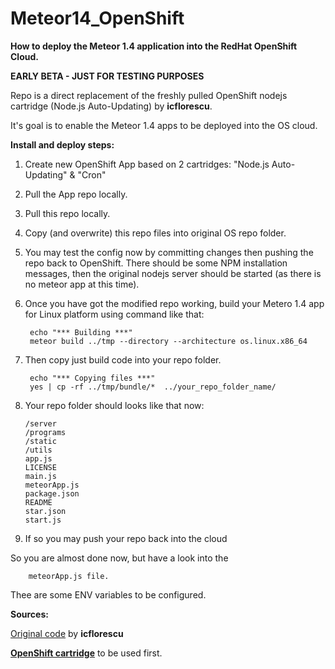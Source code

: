 # Meteor14_OpenShift

**How to deploy the Meteor 1.4 application into the RedHat OpenShift Cloud.**

**EARLY BETA - JUST FOR TESTING PURPOSES** 

Repo is a direct replacement of the freshly pulled OpenShift nodejs cartridge (Node.js Auto-Updating) by **icflorescu**.

It's goal is to enable the Meteor 1.4 apps to be deployed into the OS cloud.

**Install and deploy steps:**

1. Create new OpenShift App based on 2 cartridges: "Node.js Auto-Updating" & "Cron"
2. Pull the App repo locally.
3. Pull this repo locally.
4. Copy (and overwrite) this repo files into original OS repo folder.
5. You may test the config now by committing changes then pushing the repo back to OpenShift. There should be some NPM installation messages, then the original nodejs server should be started (as there is no meteor app at this time).
6. Once you have got the modified repo working, build your Metero 1.4 app for Linux platform using command like that:

        echo "*** Building ***"
        meteor build ../tmp --directory --architecture os.linux.x86_64

7. Then copy just build code into your repo folder.
      
        echo "*** Copying files ***"
        yes | cp -rf ../tmp/bundle/*  ../your_repo_folder_name/

8.  Your repo folder should looks like that now:
        
        /server  
        /programs  
        /static  
        /utils
        app.js  
        LICENSE  
        main.js  
        meteorApp.js  
        package.json  
        README  
        star.json  
        start.js  

9. If so you may push your repo back into the cloud 

So you are almost done now, but have a look into the
        
        meteorApp.js file. 

Thee are some ENV variables to be configured.

**Sources:**

[Original code](https://github.com/icflorescu/openshift-cartridge-nodejs) by **icflorescu**

[**OpenShift cartridge**](https://hub.openshift.com/quickstarts/243-node-js-latest) to be used first.

